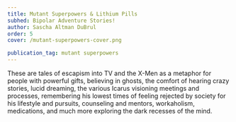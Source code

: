 ```yaml
---
title: Mutant Superpowers & Lithium Pills
subhed: Bipolar Adventure Stories!
author: Sascha Altman DuBrul
order: 5
cover: /mutant-superpowers-cover.png

publication_tag: mutant superpowers
---
```


These are tales of escapism into TV and the X-Men as a metaphor for people with
powerful gifts, believing in ghosts, the comfort of hearing crazy stories, lucid
dreaming, the various Icarus visioning meetings and processes, remembering his
lowest times of feeling rejected by society for his lifestyle and pursuits,
counseling and mentors, workaholism, medications, and much more exploring the
dark recesses of the mind.

<!-- more -->
